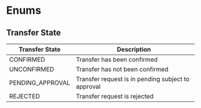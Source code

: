 # Enums

## Transfer State
Transfer State           | Description
-------------------------| --------------------------------------------------
CONFIRMED                | Transfer has been confirmed
UNCONFIRMED              | Transfer has not been confirmed
PENDING_APPROVAL         | Transfer request is in pending subject to approval
REJECTED                 | Transfer request is rejected
